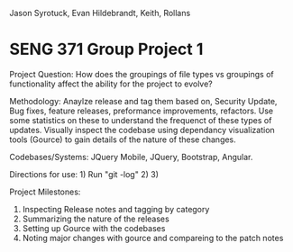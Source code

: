 Jason Syrotuck, Evan Hildebrandt, Keith, Rollans

# SENG 371 Group Project 1 

Project Question: How does the groupings of file types vs groupings of functionality affect the ability for the project to evolve?

Methodology: Anaylze release and tag them based on, Security Update, Bug fixes, feature releases, preformance improvements, refactors. Use some statistics on these to understand the frequenct of these types of updates. Visually inspect the codebase using dependancy visualization tools (Gource) to gain details of the nature of these changes. 

Codebases/Systems: JQuery Mobile, JQuery, Bootstrap, Angular. 

Directions for use:
	1) Run "git -log"
	2)
	3)


Project Milestones: 
  1) Inspecting Release notes and tagging by category
  2) Summarizing the nature of the releases
  3) Setting up Gource with the codebases 
  4) Noting major changes with gource and compareing to the patch notes
